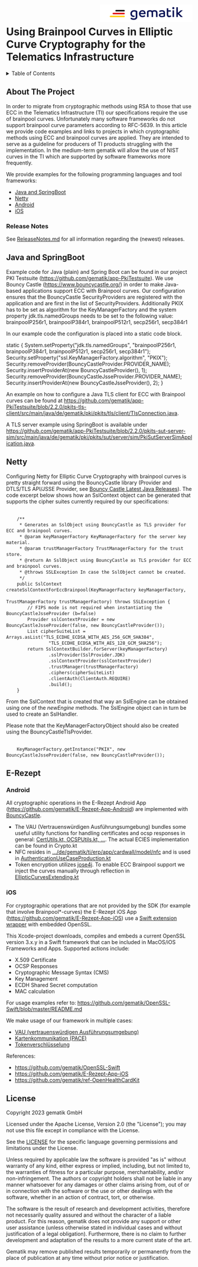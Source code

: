 <img align="right" width="250" height="47" src="Gematik_Logo_Flag_With_Background.png"/> <br/> 

# Using Brainpool Curves in Elliptic Curve Cryptography for the Telematics Infrastructure

<details>
  <summary>Table of Contents</summary>
  <ol>
    <li>
      <a href="#about-the-project">About The Project</a>
       <ul>
        <li><a href="#release-notes">Release Notes</a></li>
      </ul>
	</li>
    <li><a href="#java-and-springboot">Java and SpringBoot</a></li>
    <li><a href="#netty">Netty</a></li>
    <li>
      <a href="#e-rezept">E-Rezept</a>
       <ul>
        <li><a href="#android">Android</a></li>
        <li><a href="#ios">iOS</a></li>
      </ul>
	</li>
    <li><a href="#license">License</a></li>
  </ol>
</details>

## About The Project

In order to migrate from cryptographic methods using RSA to those that use ECC in the Telematics Infrastructure (TI) our specifications require the use of brainpool curves. Unfortunately many software frameworks do not support brainpool curve parameters according to RFC-5639. In this article we provide code examples and links to projects in which cryptographic methods using ECC and brainpool curves are applied. They are intended to serve as a guideline for producers of TI products struggling with the implementation. In the medium-term gematik will allow the use of NIST curves in the TI which are supported by software frameworks more frequently.

We provide examples for the following programming languages and tool frameworks:
- [Java and SpringBoot](#java-and-springboot)
- [Netty](#netty)
- [Android](#android)
- [iOS](#ios)

### Release Notes
See [ReleaseNotes.md](./ReleaseNotes.md) for all information regarding the (newest) releases.

## Java and SpringBoot

Example code for Java (plain) and Spring Boot can be found in our project PKI Testsuite (https://github.com/gematik/app-PkiTestsuite). We use Bouncy Castle (https://www.bouncycastle.org/) in order to make Java-based applications support ECC with Brainpool curves. Our configuration ensures that the BouncyCastle SecurityProviders are registered with the application and are first in the list of SecurityProviders. Additionally PKIX has to be set as algorithm for the KeyManagerFactory and the system property jdk.tls.namedGroups needs to be set to the following value: brainpoolP256r1, brainpoolP384r1, brainpoolP512r1, secp256r1, secp384r1

In our example code the configuration is placed into a static code block.

  static {
      System.setProperty("jdk.tls.namedGroups", "brainpoolP256r1, brainpoolP384r1, brainpoolP512r1, secp256r1, secp384r1");
      Security.setProperty("ssl.KeyManagerFactory.algorithm", "PKIX");
      Security.removeProvider(BouncyCastleProvider.PROVIDER_NAME);
      Security.insertProviderAt(new BouncyCastleProvider(), 1);
      Security.removeProvider(BouncyCastleJsseProvider.PROVIDER_NAME);
      Security.insertProviderAt(new BouncyCastleJsseProvider(), 2);
  }

An example on how to configure a Java TLS client for ECC with Brainpool curves can be found at https://github.com/gematik/app-PkiTestsuite/blob/2.2.0/pkits-tls-client/src/main/java/de/gematik/pki/pkits/tls/client/TlsConnection.java.

A TLS server example using SpringBoot is available under https://github.com/gematik/app-PkiTestsuite/blob/2.2.0/pkits-sut-server-sim/src/main/java/de/gematik/pki/pkits/sut/server/sim/PkiSutServerSimApplication.java.

## Netty
Configuring Netty for Elliptic Curve Cryptography with brainpool curves is pretty straight forward using the BouncyCastle library (Provider and DTLS/TLS API/JSSE Provider, see [Bouncy Castle Latest Java Releases](https://www.bouncycastle.org/latest_releases.html)). The code excerpt below shows how an SslContext object can be generated that supports the cipher suites currently required by our specifications:

<pre><code>
    /**
     * Generates an SslObject using BouncyCastle as TLS provider for ECC and brainpool curves.
     * @param keyManagerFactory KeyManagerFactory for the server key material.
     * @param trustManagerFactory TrustManagerFactory for the trust store.
     * @return An SslObject using BouncyCastle as TLS provider for ECC and brainpool curves.
     * @throws SSLException In case the SslObject cannot be created.
     */
    public SslContext createSslContextForEccBrainpool(KeyManagerFactory keyManagerFactory,
                                                      TrustManagerFactory trustManagerFactory) throws SSLException {
        // FIPS mode is not required when instantiating the BouncyCastleJsseProvider (b=false)
        Provider sslContextProvider = new BouncyCastleJsseProvider(false, new BouncyCastleProvider());
        List<String> cipherSuiteList = Arrays.asList("TLS_ECDHE_ECDSA_WITH_AES_256_GCM_SHA384",
                "TLS_ECDHE_ECDSA_WITH_AES_128_GCM_SHA256");
        return SslContextBuilder.forServer(keyManagerFactory)
                .sslProvider(SslProvider.JDK)
                .sslContextProvider(sslContextProvider)
                .trustManager(trustManagerFactory)
                .ciphers(cipherSuiteList)
                .clientAuth(ClientAuth.REQUIRE)
                .build();
    }
</code></pre>

From the SslContext that is created that way an SslEngine can be obtained using one of the *newEngine* methods. The SslEngine object can in turn be used to create an SslHandler.

Please note that the KeyManagerFactoryObject should also be created using the BouncyCastleTlsProvider.

<pre><code>
    KeyManagerFactory.getInstance("PKIX", new BouncyCastleJsseProvider(false, new BouncyCastleProvider());
</code></pre>

## E-Rezept
### Android

All cryptographic operations in the E-Rezept Android App (https://github.com/gematik/E-Rezept-App-Android) are implemented with [BouncyCastle](https://www.bouncycastle.org/).

- The VAU (Vertrauenswürdigen Ausführungsumgebung) bundles some useful utility functions for handling certificates and ocsp responses in general: [CertUtils.kt, OCSPUtils.kt, ...](https://github.com/gematik/E-Rezept-App-Android/tree/master/android/src/main/java/de/gematik/ti/erp/app/vau). The actual ECIES implementation can be found in Crypto.kt
- NFC resides in [.../de/gematik/ti/erp/app/cardwall/model/nfc](https://github.com/gematik/E-Rezept-App-Android/tree/master/android/src/main/java/de/gematik/ti/erp/app/cardwall/model/nfc) and is used in [AuthenticationUseCaseProduction.kt](https://github.com/gematik/E-Rezept-App-Android/blob/master/android/src/main/java/de/gematik/ti/erp/app/cardwall/usecase/AuthenticationUseCaseProduction.kt)
- Token encryption utilizes [jose4j](https://bitbucket.org/b_c/jose4j/wiki/Home). To enable ECC Brainpool support we inject the curves manually through reflection in [EllipticCurvesExtending.kt](https://github.com/gematik/E-Rezept-App-Android/blob/master/android/src/main/java/de/gematik/ti/erp/app/idp/EllipticCurvesExtending.kt)

### iOS
For cryptographic operations that are not provided by the SDK (for example that involve Brainpool*-curves) the E-Rezept iOS App (https://github.com/gematik/E-Rezept-App-iOS) use a [Swift extension wrapper](https://github.com/gematik/OpenSSL-Swift) with embedded OpenSSL.

This Xcode-project downloads, compiles and embeds a current OpenSSL version 3.x.y in a Swift framework that can be included in MacOS/iOS Frameworks and Apps. Supported actions include:
- X.509 Certificate
- OCSP Responses
- Cryptographic Message Syntax (CMS)
- Key Management
- ECDH Shared Secret computation
- MAC calculation

For usage examples refer to: https://github.com/gematik/OpenSSL-Swift/blob/master/README.md

We make usage of our framework in multiple cases:
- [VAU (vertrauenswürdigen Ausführungsumgebung)](https://github.com/gematik/E-Rezept-App-iOS/blob/master/Sources/VAU/internal/VAUCrypto.swift)
- [Kartenkommunikation (PACE)](https://github.com/gematik/ref-OpenHealthCardKit/blob/master/Sources/HealthCardControl/SecureMessaging/KeyAgreement.swift)
- [Tokenverschlüsselung](https://github.com/gematik/E-Rezept-App-iOS/blob/master/Sources/IDP/internal/IDPCrypto.swift)

References:
- https://github.com/gematik/OpenSSL-Swift
- https://github.com/gematik/E-Rezept-App-iOS
- https://github.com/gematik/ref-OpenHealthCardKit

## License

Copyright 2023 gematik GmbH

Licensed under the Apache License, Version 2.0 (the "License"); you may not use this file except in compliance with the License.

See the [LICENSE](./LICENSE) for the specific language governing permissions and limitations under the License.

Unless required by applicable law the software is provided "as is" without warranty of any kind, either express or implied, including, but not limited to, the warranties of fitness for a particular purpose, merchantability, and/or non-infringement. The authors or copyright holders shall not be liable in any manner whatsoever for any damages or other claims arising from, out of or in connection with the software or the use or other dealings with the software, whether in an action of contract, tort, or otherwise.

The software is the result of research and development activities, therefore not necessarily quality assured and without the character of a liable product. For this reason, gematik does not provide any support or other user assistance (unless otherwise stated in individual cases and without justification of a legal obligation). Furthermore, there is no claim to further development and adaptation of the results to a more current state of the art.

Gematik may remove published results temporarily or permanently from the place of publication at any time without prior notice or justification.